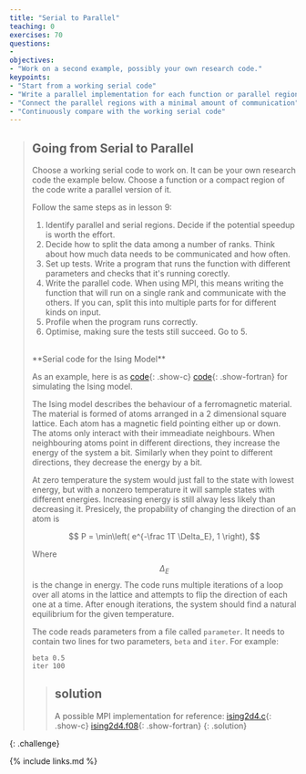 ```yaml
---
title: "Serial to Parallel"
teaching: 0
exercises: 70
questions:
- 
objectives:
- "Work on a second example, possibly your own research code."
keypoints:
- "Start from a working serial code"
- "Write a parallel implementation for each function or parallel region"
- "Connect the parallel regions with a minimal amount of communication"
- "Continuously compare with the working serial code"
---
```


>## Going from Serial to Parallel
>
>Choose a working serial code to work on. It can be your own research code
>the example below. Choose a function or a compact region
>of the code write a parallel version of it.
>
>Follow the same steps as in lesson 9:
> 1. Identify parallel and serial regions.
>    Decide if the potential speedup is worth the effort.
> 2. Decide how to split the data among a number of ranks.
>    Think about how much data needs to be communicated
>    and how often.
> 3. Set up tests. Write a program that runs the function
>    with different parameters and checks that it's
>    running corectly.
> 4. Write the parallel code. When using MPI, this means
>    writing the function that will run on a single rank
>    and communicate with the others.
>    If you can, split this into multiple parts for
>    for different kinds on input.
> 5. Profile when the program runs correctly.
> 6. Optimise, making sure the tests still succeed. Go to 5.
>
> <br/>
> **Serial code for the Ising Model**
>
> As an example, here is as 
> [code](../code/ising/ising2d4.c){: .show-c} 
> [code](../code/ising/ising2d4.f08){: .show-fortran}
> for simulating the Ising model.
>
> The Ising model describes the behaviour of a ferromagnetic
> material. The material is formed of atoms arranged in a
> 2 dimensional square lattice. Each atom has a magnetic field
> pointing either up or down. The atoms only interact with their
> immeadiate neighbours. When neighbouring atoms point in 
> different directions, they increase the energy of the system
> a bit. Similarly when they point to different directions, they
> decrease the energy by a bit.
>
> At zero temperature the system would just fall to the state with
> lowest energy, but with a nonzero temperature it will sample
> states with different energies. Increasing energy is still
> alway less likely than decreasing it. Presicely, the propability
> of changing the direction of an atom is
>
> $$ P = \min\left( e^{-\frac 1T \Delta_E}, 1 \right), $$
>
> Where $$\Delta_E$$ is the change in energy.
> The code runs multiple iterations of a loop over all atoms in the
> lattice and attempts to flip the direction of each one at a time.
> After enough iterations, the system should find a natural equilibrium
> for the given temperature.
>
> The code reads parameters from a file called `parameter`. It needs
> to contain two lines for two parameters, `beta` and `iter`.
> For example:
> ~~~
> beta 0.5
> iter 100
> ~~~
> 
>
>>## solution
>> 
>> A possible MPI implementation for reference: 
>> [ising2d4.c](../code/ising/ising2d4_mpi.c){: .show-c} 
>> [ising2d4.f08](../code/ising/ising2d4_mpi.f08){: .show-fortran}
>{: .solution}
>
{: .challenge}


{% include links.md %}

